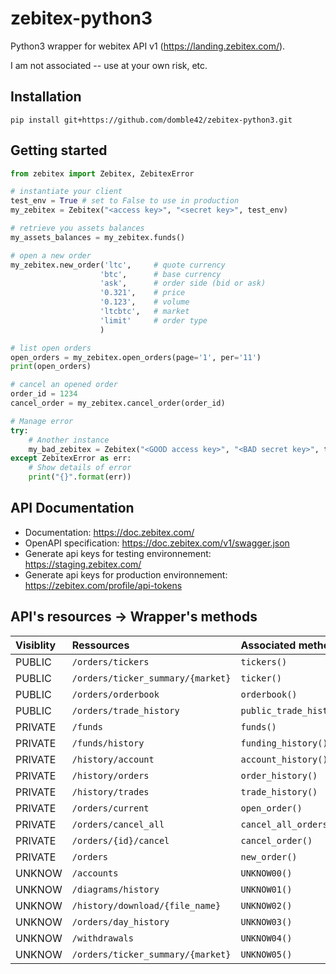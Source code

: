 # zebitex-python3
Python3 wrapper for webitex API v1 (https://landing.zebitex.com/).

I am not associated -- use at your own risk, etc.

Installation
-------------

`pip install git+https://github.com/domble42/zebitex-python3.git`

Getting started
-------------
``` Python
from zebitex import Zebitex, ZebitexError

# instantiate your client
test_env = True # set to False to use in production
my_zebitex = Zebitex("<access key>", "<secret key>", test_env)

# retrieve you assets balances
my_assets_balances = my_zebitex.funds()

# open a new order
my_zebitex.new_order('ltc',     # quote currency
                    'btc',      # base currency
                    'ask',      # order side (bid or ask)
                    '0.321',    # price
                    '0.123',    # volume
                    'ltcbtc',   # market
                    'limit'     # order type
                    )

# list open orders
open_orders = my_zebitex.open_orders(page='1', per='11')
print(open_orders)

# cancel an opened order
order_id = 1234
cancel_order = my_zebitex.cancel_order(order_id)

# Manage error
try:
    # Another instance
    my_bad_zebitex = Zebitex("<GOOD access key>", "<BAD secret key>", test_env)
except ZebitexError as err:
    # Show details of error
    print("{}".format(err))
```

API Documentation
-------------

- Documentation: https://doc.zebitex.com/
- OpenAPI specification: https://doc.zebitex.com/v1/swagger.json
- Generate api keys for testing environnement: https://staging.zebitex.com/
- Generate api keys for production environnement: https://zebitex.com/profile/api-tokens

API's resources -> Wrapper's methods
------------------------------------

|**Visiblity** |**Ressources**                     |**Associated method**       |**Developed**|**Documented**|**Tested**|
|:-------------|:----------------------------------|:-------------------------|:-:|:-:|:-:|
PUBLIC         | `/orders/tickers`                 | `tickers()`              | ✔ | ✘ | ✘ |
PUBLIC         | `/orders/ticker_summary/{market}` | `ticker()`               | ✔ | ✘ | ✘ |
PUBLIC         | `/orders/orderbook`               | `orderbook()`            | ✔ | ✘ | ✘ |
PUBLIC         | `/orders/trade_history`           | `public_trade_history()` | ✔ | ✘ | ✘ |
PRIVATE        | `/funds`                          | `funds()`                | ✔ | ✘ | ✘ |
PRIVATE        | `/funds/history`                  | `funding_history()`      | ✘ | ✘ | ✘ |
PRIVATE        | `/history/account`                | `account_history()`      | ✘ | ✘ | ✘ |
PRIVATE        | `/history/orders`                 | `order_history()`        | ✘ | ✘ | ✘ |
PRIVATE        | `/history/trades`                 | `trade_history()`        | ✔ | ✘ | ✘ |
PRIVATE        | `/orders/current`                 | `open_order()`           | ✔ | ✘ | ✘ |
PRIVATE        | `/orders/cancel_all`              | `cancel_all_orders()`    | ✔ | ✘ | ✘ |
PRIVATE        | `/orders/{id}/cancel`             | `cancel_order()`         | ✘ | ✘ | ✘ |
PRIVATE        | `/orders`                         | `new_order()`            | ✔ | ✘ | ✘ |
UNKNOW         | `/accounts`                       | `UNKNOW00()`             | ✘ | ✘ | ✘ |
UNKNOW         | `/diagrams/history`               | `UNKNOW01()`             | ✘ | ✘ | ✘ |
UNKNOW         | `/history/download/{file_name}`   | `UNKNOW02()`             | ✘ | ✘ | ✘ |
UNKNOW         | `/orders/day_history`             | `UNKNOW03()`             | ✘ | ✘ | ✘ |
UNKNOW         | `/withdrawals`                    | `UNKNOW04()`             | ✘ | ✘ | ✘ |
UNKNOW         | `/orders/ticker_summary/{market}` | `UNKNOW05()`             | ✘ | ✘ | ✘ |
